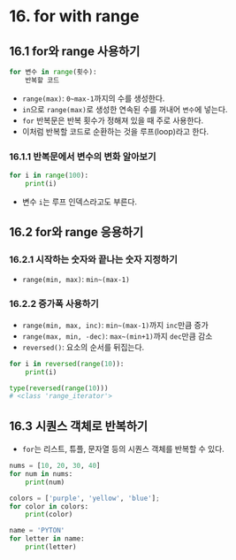 # 16. for with range

## 16.1 for와 range 사용하기

```python
for 변수 in range(횟수):
    반복할 코드
```

- `range(max)`: `0~max-1`까지의 수를 생성한다.
- `in`으로 `range(max)`로 생성한 연속된 수를 꺼내어 `변수`에 넣는다.
- `for` 반복문은 반복 횟수가 정해져 있을 때 주로 사용한다.
- 이처럼 반복할 코드로 순환하는 것을 루프(loop)라고 한다.



### 16.1.1 반복문에서 변수의 변화 알아보기

```python
for i in range(100):
    print(i)
```

- 변수 `i`는 루프 인덱스라고도 부른다.



## 16.2 for와 range 응용하기

### 16.2.1 시작하는 숫자와 끝나는 숫자 지정하기

- `range(min, max)`: `min~(max-1)`



### 16.2.2 증가폭 사용하기

- `range(min, max, inc)`: `min~(max-1)`까지 `inc`만큼 증가
- `range(max, min, -dec)`: `max~(min+1)`까지 `dec`만큼 감소
- `reversed()`: 요소의 순서를 뒤집는다.

```python
for i in reversed(range(10)):
    print(i)
```



```python
type(reversed(range(10)))
# <class 'range_iterator'>
```



## 16.3 시퀀스 객체로 반복하기

- `for`는 리스트, 튜플, 문자열 등의 시퀀스 객체를 반복할 수 있다.

```python
nums = [10, 20, 30, 40]
for num in nums:
    print(num)

colors = ['purple', 'yellow', 'blue'];
for color in colors:
    print(color)

name = 'PYTON'
for letter in name:
    print(letter)
```



